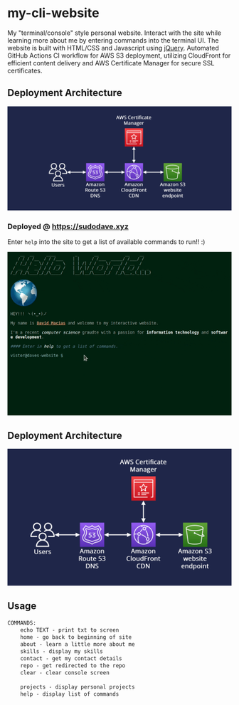 # my-cli-website
My "terminal/console" style personal website. Interact with the site while learning more about me by entering commands into the terminal UI. The website is built with HTML/CSS and Javascript using [jQuery](https://jquery.com).
Automated GitHub Actions CI workflow for AWS S3 deployment, utilizing CloudFront for efficient content delivery and AWS Certificate Manager for secure SSL certificates.

## Deployment Architecture
<img src="demos//Deployment_Architecture.png">


### Deployed @ https://sudodave.xyz

Enter `help` into the site to get a list of available commands to run!! :)

<img src="images/demo.gif">

## Deployment Architecture 

<img src="images/deploy.png">

## Usage

```
COMMANDS:
    echo TEXT - print txt to screen
    home - go back to beginning of site
    about - learn a little more about me
    skills - display my skills
    contact - get my contact details
    repo - get redirected to the repo
    clear - clear console screen

    projects - display personal projects
    help - display list of commands
```
